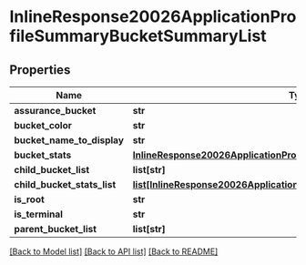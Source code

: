 # InlineResponse20026ApplicationProfileSummaryBucketSummaryList

## Properties
Name | Type | Description | Notes
------------ | ------------- | ------------- | -------------
**assurance_bucket** | **str** |  | [optional] 
**bucket_color** | **str** |  | [optional] 
**bucket_name_to_display** | **str** |  | [optional] 
**bucket_stats** | [**InlineResponse20026ApplicationProfileSummaryBucketStats**](InlineResponse20026ApplicationProfileSummaryBucketStats.md) |  | [optional] 
**child_bucket_list** | **list[str]** |  | [optional] 
**child_bucket_stats_list** | [**list[InlineResponse20026ApplicationProfileSummaryChildBucketStatsList]**](InlineResponse20026ApplicationProfileSummaryChildBucketStatsList.md) |  | [optional] 
**is_root** | **str** |  | [optional] 
**is_terminal** | **str** |  | [optional] 
**parent_bucket_list** | **list[str]** |  | [optional] 

[[Back to Model list]](../README.md#documentation-for-models) [[Back to API list]](../README.md#documentation-for-api-endpoints) [[Back to README]](../README.md)

